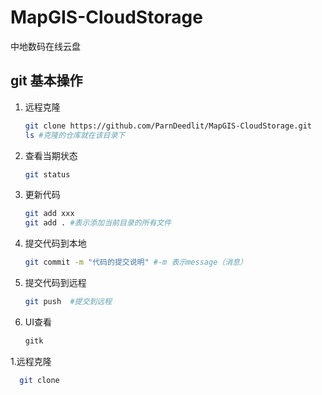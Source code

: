 # MapGIS-CloudStorage
中地数码在线云盘


## git 基本操作

1. 远程克隆
    ``` sh
    git clone https://github.com/ParnDeedlit/MapGIS-CloudStorage.git
    ls #克隆的仓库就在该目录下
    ```
1. 查看当期状态
    ``` sh
    git status
    ```
1. 更新代码
    ``` sh
    git add xxx
    git add . #表示添加当前目录的所有文件
    ```

1. 提交代码到本地
    ``` sh
    git commit -m "代码的提交说明" #-m 表示message（消息）
    ```
1. 提交代码到远程
    ``` sh
    git push  #提交到远程
    ```
1. UI查看
    ``` sh
    gitk
    ```
1.远程克隆
```sh
  git clone
````
